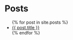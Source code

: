 # Posts

<ul>
  {% for post in site.posts %}
    <li><a href="{{ post.url }}">{{ post.title }}</a></li>
  {% endfor %}
</ul>

